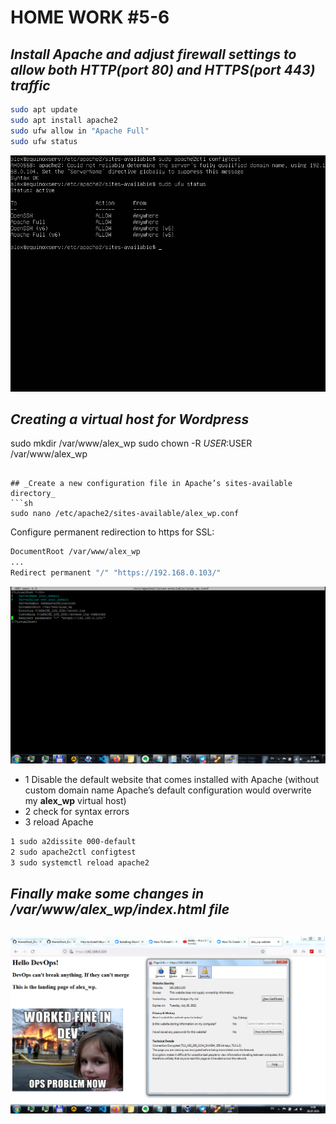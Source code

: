 # HOME WORK #5-6
## _Install Apache and adjust firewall settings to allow both HTTP(port 80) and HTTPS(port 443) traffic_
```sh
sudo apt update
sudo apt install apache2
sudo ufw allow in "Apache Full"
sudo ufw status
```


![ufw firewall status](./img/ufw_status.png)

## _Creating a virtual host for Wordpress_

sudo mkdir /var/www/alex_wp
sudo chown -R $USER:$USER /var/www/alex_wp
```

## _Create a new configuration file in Apache’s sites-available directory_
```sh
sudo nano /etc/apache2/sites-available/alex_wp.conf
```
Configure permanent redirection to https for SSL:
```sh
DocumentRoot /var/www/alex_wp
...
Redirect permanent "/" "https://192.168.0.103/"
```
![new config file](./img/alex_wp.conf.png)
- 1 Disable the default website that comes installed with Apache (without custom domain name Apache’s default configuration would overwrite my **alex_wp** virtual host)
- 2 check for syntax errors
- 3 reload Apache
```sh
1 sudo a2dissite 000-default
2 sudo apache2ctl configtest
3 sudo systemctl reload apache2
```
## _Finally make some changes in /var/www/alex_wp/index.html file_
```sh

```
![SSL index.html browser](./img/browser_warning0.png)

```sh
```

